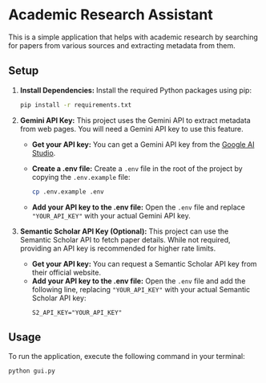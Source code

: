 # Academic Research Assistant

This is a simple application that helps with academic research by searching for papers from various sources and extracting metadata from them.

## Setup

1.  **Install Dependencies:** Install the required Python packages using pip:

    ```bash
    pip install -r requirements.txt
    ```

2.  **Gemini API Key:** This project uses the Gemini API to extract metadata from web pages. You will need a Gemini API key to use this feature.

    *   **Get your API key:** You can get a Gemini API key from the [Google AI Studio](https://aistudio.google.com/app/apikey).
    *   **Create a .env file:** Create a `.env` file in the root of the project by copying the `.env.example` file:

        ```bash
        cp .env.example .env
        ```

    *   **Add your API key to the .env file:** Open the `.env` file and replace `"YOUR_API_KEY"` with your actual Gemini API key.

3.  **Semantic Scholar API Key (Optional):** This project can use the Semantic Scholar API to fetch paper details. While not required, providing an API key is recommended for higher rate limits.

    *   **Get your API key:** You can request a Semantic Scholar API key from their official website.
    *   **Add your API key to the .env file:** Open the `.env` file and add the following line, replacing `"YOUR_API_KEY"` with your actual Semantic Scholar API key:
        ```
        S2_API_KEY="YOUR_API_KEY"
        ```


## Usage

To run the application, execute the following command in your terminal:

```bash
python gui.py
```
